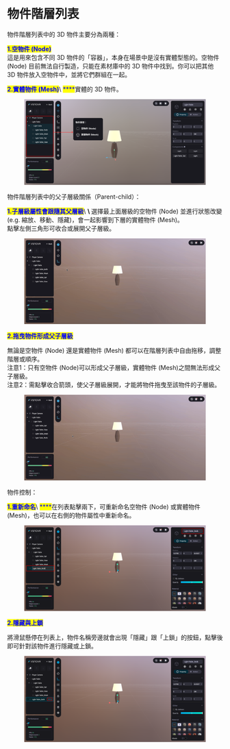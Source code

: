# 物件階層列表

物件階層列表中的 3D 物件主要分為兩種：

<mark style="color:blue;">**1.空物件 (Node)**</mark>\
這是用來包含不同 3D 物件的「容器」，本身在場景中是沒有實體型態的。空物件 (Node) 目前無法自行製造，只能在素材庫中的 3D 物件中找到。你可以把其他 3D 物件放入空物件中，並將它們群組在一起。

<mark style="color:blue;">**2.實體物件 (Mesh)**</mark>\ <mark style="color:blue;">****</mark>實體的 3D 物件。

<figure><img src="../../../.gitbook/assets/Frame 93 (2).png" alt=""><figcaption></figcaption></figure>

物件階層列表中的父子層級關係（Parent-child）：

<mark style="color:blue;">**1.子層級屬性會跟隨其父層級**</mark>\ <mark style="color:blue;">****</mark>\ <mark style="color:blue;">****</mark>選擇最上面層級的空物件 (Node) 並進行狀態改變 (e.g. 縮放、移動、隱藏)，會一起影響到下層的實體物件 (Mesh)。\
點擊左側三角形可收合或展開父子層級。

<figure><img src="../../../.gitbook/assets/node上層影響下層.gif" alt=""><figcaption></figcaption></figure>



<mark style="color:blue;">**2.拖曳物件形成父子層級**</mark>

無論是空物件 (Node) 還是實體物件 (Mesh) 都可以在階層列表中自由拖移，調整階層或順序。\
注意1：只有空物件 (Node)可以形成父子層級，實體物件 (Mesh)之間無法形成父子層級。\
注意2：需點擊收合箭頭，使父子層級展開，才能將物件拖曳至該物件的子層級。

<figure><img src="../../../.gitbook/assets/自由拖移.gif" alt=""><figcaption></figcaption></figure>

物件控制：

<mark style="color:blue;">**1.重新命名**</mark>\ <mark style="color:blue;">****</mark>在列表點擊兩下，可重新命名空物件 (Node) 或實體物件 (Mesh)，也可以在右側的物件屬性中重新命名。

<figure><img src="../../../.gitbook/assets/Frame 95.png" alt=""><figcaption></figcaption></figure>

<mark style="color:blue;">**2.隱藏與上鎖**</mark>

將滑鼠懸停在列表上，物件名稱旁邊就會出現「隱藏」跟「上鎖」的按鈕，點擊後即可針對該物件進行隱藏或上鎖。

<figure><img src="../../../.gitbook/assets/Frame 96.png" alt=""><figcaption></figcaption></figure>

&#x20;















